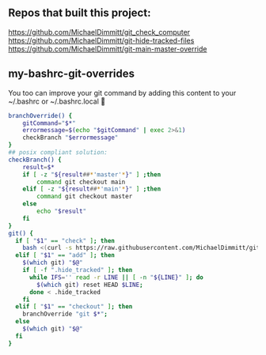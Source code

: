 ## Repos that built this project:
https://github.com/MichaelDimmitt/git_check_computer<br/>
https://github.com/MichaelDimmitt/git-hide-tracked-files<br/>
https://github.com/MichaelDimmitt/git-main-master-override<br/>

## my-bashrc-git-overrides
You too can improve your git command by adding this content to your ~/.bashrc or ~/.bashrc.local 🎉
```bash
branchOverride() {
    gitCommand="$*"
    errormessage=$(echo "$gitCommand" | exec 2>&1)
    checkBranch "$errormessage"
}
## posix compliant solution:
checkBranch() {
    result=$*
    if [ -z "${result##*'master'*}" ] ;then
        command git checkout main
    elif [ -z "${result##*'main'*}" ] ;then
        command git checkout master
    else
        echo "$result"
    fi
}
git() {
  if [ "$1" == "check" ]; then
    bash <(curl -s https://raw.githubusercontent.com/MichaelDimmitt/git_check_computer/master/git_check_computer.sh)
  elif [ "$1" == "add" ]; then
    $(which git) "$@"
    if [ -f ".hide_tracked" ]; then
      while IFS='' read -r LINE || [ -n "${LINE}" ]; do
        $(which git) reset HEAD $LINE;
      done < .hide_tracked
    fi
  elif [ "$1" == "checkout" ]; then
    branchOverride "git $*";
  else
    $(which git) "$@"
  fi
}
```
